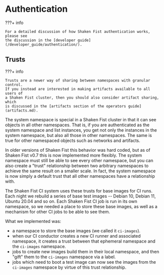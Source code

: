 # Authentication

???+ info

    For a detailed discussion of how Shaken Fist authentication works, please see
    the discussion in the [developer guide](/developer_guide/authentication/).

## Trusts

???+ info

    Trusts are a newer way of sharing between namespaces with granular control.
    If you instead are interested in making artifacts available to all users of
    a Shaken Fist cluster, then you should also consider artifact sharing, which
    is discussed in the [artifacts section of the operators guide](artifacts.md).

The system namespace is special in a Shaken Fist cluster in that it can see
objects in all other namespaces. That is, if you are authenticated as the system
namespace and list instances, you get not only the instances in the system
namespace, but also all those in other namespaces. The same is true for other
namespaced objects such as networks and artifacts.

In older versions of Shaken Fist this behavior was hard coded, but as of
Shaken Fist v0.7 this is now implemented more flexibly. The system namespace
must still be able to see every other namespace, but you can also create a
"trust" relationship between two arbitrary namespaces to achieve the same result
on a smaller scale. In fact, the system namespace is now simply a default trust
that all other namespaces have a relationship with.

The Shaken Fist CI system uses these trusts for base images for CI runs. Each
night we rebuild a series of base test images -- Debian 10, Debian 11, Ubuntu
20.04 and so on. Each Shaken Fist CI job is run in its own namespace, so we needed
a place to store these base images, as well as a mechanism for other CI jobs to
be able to see them.

What we implemented was:

* a namespace to store the base images (we called it `ci-images`).
* when our CI conductor creates a new CI runner and associated namespace, it
  creates a trust between that ephemeral namespace and the `ci-images` namespace.
* jobs to create new images build them in their local namespace, and then "gift"
  them to the `ci-images` namespace via a label.
* jobs which need to boot a test image can now see the images from the `ci-images`
  namespace by virtue of this trust relationship.